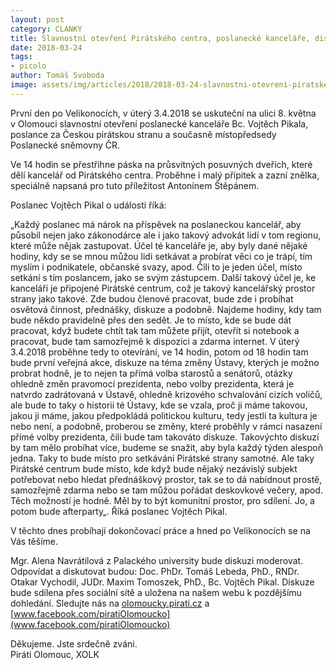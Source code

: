 ```yaml
---
layout: post
category: CLANKY
title: Slavnostní otevření Pirátského centra, poslanecké kanceláře, diskuze o Ústavě a afterparty
date: 2018-03-24
tags: 
- picolo
author: Tomáš Svoboda
image: assets/img/articles/2018/2018-03-24-slavnostni-otevreni-piratskeho-centra-poslanecke-kancelare-diskuze-o-ustave-a-afterparty.jpg   #751x422 pixelu
---
```

První den po Velikonocích, v úterý 3.4.2018 se uskuteční na ulici 8. května v Olomouci slavnostní otevření poslanecké kanceláře Bc. Vojtěch Pikala, poslance za Českou pirátskou stranu a současně místopředsedy Poslanecké sněmovny ČR. 

Ve 14 hodin se přestřihne páska na průsvitných posuvných dveřích, které dělí kancelář od Pirátského centra. Proběhne i malý přípitek a zazní znělka, speciálně napsaná pro tuto příležitost Antonínem Štěpánem.

Poslanec Vojtěch Pikal o události říká:

„Každý poslanec má nárok na příspěvek na poslaneckou kancelář, aby působil nejen jako zákonodárce ale i jako takový advokát lidí v tom regionu, které může nějak zastupovat. Účel té kanceláře je, aby byly dané nějaké hodiny, kdy se se mnou můžou lidi setkávat a probírat věci co je trápí, tím myslím i podnikatele, občanské svazy, apod. Čili to je jeden účel, místo setkání s tím poslancem, jako se svým zástupcem. Další takový účel je, ke kanceláři je připojené Pirátské centrum, což je takový kancelářský prostor strany jako takové. Zde budou členové pracovat, bude zde i probíhat osvětová činnost, přednášky, diskuze a podobně. Najdeme hodiny, kdy tam bude někdo pravidelně přes den sedět. Je to místo, kde se bude dát pracovat, když budete chtít tak tam můžete přijít, otevřít si notebook a pracovat, bude tam samozřejmě k dispozici a zdarma internet. V úterý 3.4.2018 proběhne tedy to otevírání, ve 14 hodin, potom od 18 hodin tam bude první veřejná akce, diskuze na téma změny Ústavy, kterých je možno probrat hodně, je to nejen ta přímá volba starostů a senátorů, otázky ohledně změn pravomocí prezidenta, nebo volby prezidenta, která je natvrdo zadrátovaná v Ústavě, ohledně krizového schvalování cizích voličů, ale bude to taky o historii té Ústavy, kde se vzala, proč ji máme takovou, jakou ji máme, jakou předpokládá politickou kulturu, tedy jestli ta kultura je nebo není, a podobně, proberou se změny, které proběhly v rámci nasazení přímé volby prezidenta, čili bude tam takováto diskuze. Takovýchto diskuzí by tam mělo probíhat více, budeme se snažit, aby byla každý týden alespoň jedna. Taky to bude místo pro setkávání Pirátské strany samotné. Ale taky Pirátské centrum bude místo, kde když bude nějaký nezávislý subjekt potřebovat nebo hledat přednáškový prostor, tak se to dá nabídnout prostě, samozřejmě zdarma nebo se tam můžou pořádat deskovkové večery, apod. Těch možností je hodně. Měl by to být komunitní prostor, pro sdílení. Jo, a potom bude afterparty„. Říká poslanec Vojtěch Pikal. 

V těchto dnes probíhají dokončovací práce a hned po Velikonocích se na Vás těšíme.

Mgr. Alena Navrátilová z Palackého university bude diskuzi moderovat. Odpovídat a diskutovat budou: Doc. PhDr. Tomáš Lebeda, PhD., RNDr. Otakar Vychodil, JUDr. Maxim Tomoszek, PhD., Bc. Vojtěch Pikal. Diskuze bude sdílena přes sociální sítě a uložena na našem webu k pozdějšímu dohledání. Sledujte nás na [olomoucky.pirati.cz](olomoucky.pirati.cz) a [www.facebook.com/piratiOlomoucko](www.facebook.com/piratiOlomoucko)

Děkujeme. Jste srdečně zváni.  
Piráti Olomouc, XOLK
